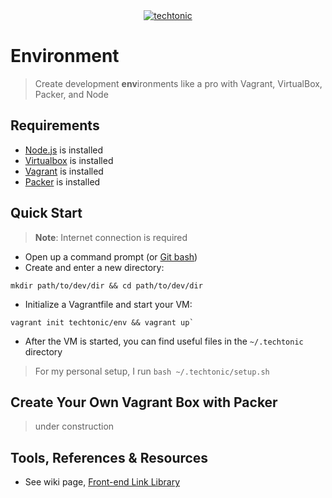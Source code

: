 <div align="center">
    <a href="http://jhwohlgemuth.github.com/techtonic"><img src="http://images.jhwohlgemuth.com/original/logo/tech/techtonic.png?v=1" alt="techtonic"/></a>
</div>

Environment
===========
> Create development **env**ironments like a pro with Vagrant, VirtualBox, Packer, and Node

Requirements
------------
- [Node.js](https://nodejs.org/) is installed
- [Virtualbox](https://www.virtualbox.org/wiki/Downloads) is installed
- [Vagrant](https://www.vagrantup.com/) is installed
- [Packer](https://packer.io/) is installed

Quick Start
-----------
> **Note**: Internet connection is required

- Open up a command prompt (or [Git bash](https://git-scm.com/downloads))
- Create and enter a new directory:
```
mkdir path/to/dev/dir && cd path/to/dev/dir
```
- Initialize a Vagrantfile and start your VM:
```
vagrant init techtonic/env && vagrant up`
```
- After the VM is started, you can find useful files in the `~/.techtonic` directory

> For my personal setup, I run `bash ~/.techtonic/setup.sh`

Create Your Own Vagrant Box with Packer
---------------------------------------
> under construction

Tools, References & Resources
-----------------------------
- See wiki page, [Front-end Link Library](https://github.com/jhwohlgemuth/techtonic/wiki/Front-end-Link-Library)
